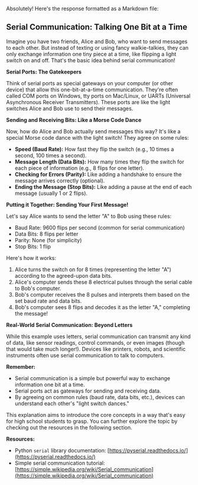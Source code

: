 Absolutely! Here's the response formatted as a Markdown file:

## Serial Communication: Talking One Bit at a Time

Imagine you have two friends, Alice and Bob, who want to send messages to each other. But instead of texting or using fancy walkie-talkies, they can only exchange information one tiny piece at a time, like flipping a light switch on and off. That's the basic idea behind serial communication!

**Serial Ports: The Gatekeepers**

Think of serial ports as special gateways on your computer (or other device) that allow this one-bit-at-a-time communication. They're often called COM ports on Windows, tty ports on Mac/Linux, or UARTs (Universal Asynchronous Receiver Transmitters). These ports are like the light switches Alice and Bob use to send their messages.

**Sending and Receiving Bits: Like a Morse Code Dance**

Now, how do Alice and Bob actually send messages this way? It's like a special Morse code dance with the light switch! They agree on some rules:

* **Speed (Baud Rate):** How fast they flip the switch (e.g., 10 times a second, 100 times a second).
* **Message Length (Data Bits):** How many times they flip the switch for each piece of information (e.g., 8 flips for one letter).
* **Checking for Errors (Parity):** Like adding a handshake to ensure the message arrives correctly (optional).
* **Ending the Message (Stop Bits):** Like adding a pause at the end of each message (usually 1 or 2 flips).

**Putting it Together: Sending Your First Message!**

Let's say Alice wants to send the letter "A" to Bob using these rules:

* Baud Rate: 9600 flips per second (common for serial communication)
* Data Bits: 8 flips per letter
* Parity: None (for simplicity)
* Stop Bits: 1 flip

Here's how it works:

1. Alice turns the switch on for 8 times (representing the letter "A") according to the agreed-upon data bits.
2. Alice's computer sends these 8 electrical pulses through the serial cable to Bob's computer.
3. Bob's computer receives the 8 pulses and interprets them based on the set baud rate and data bits.
4. Bob's computer sees 8 flips and decodes it as the letter "A," completing the message!

**Real-World Serial Communication: Beyond Letters**

While this example uses letters, serial communication can transmit any kind of data, like sensor readings, control commands, or even images (though that would take much longer!). Devices like printers, robots, and scientific instruments often use serial communication to talk to computers.

**Remember:**

* Serial communication is a simple but powerful way to exchange information one bit at a time.
* Serial ports act as gateways for sending and receiving data.
* By agreeing on common rules (baud rate, data bits, etc.), devices can understand each other's "light switch dances."

This explanation aims to introduce the core concepts in a way that's easy for high school students to grasp. You can further explore the topic by checking out the resources in the following section.

**Resources:**

* Python `serial` library documentation: [https://pyserial.readthedocs.io/](https://pyserial.readthedocs.io/)
* Simple serial communication tutorial: [https://simple.wikipedia.org/wiki/Serial_communication](https://simple.wikipedia.org/wiki/Serial_communication)
